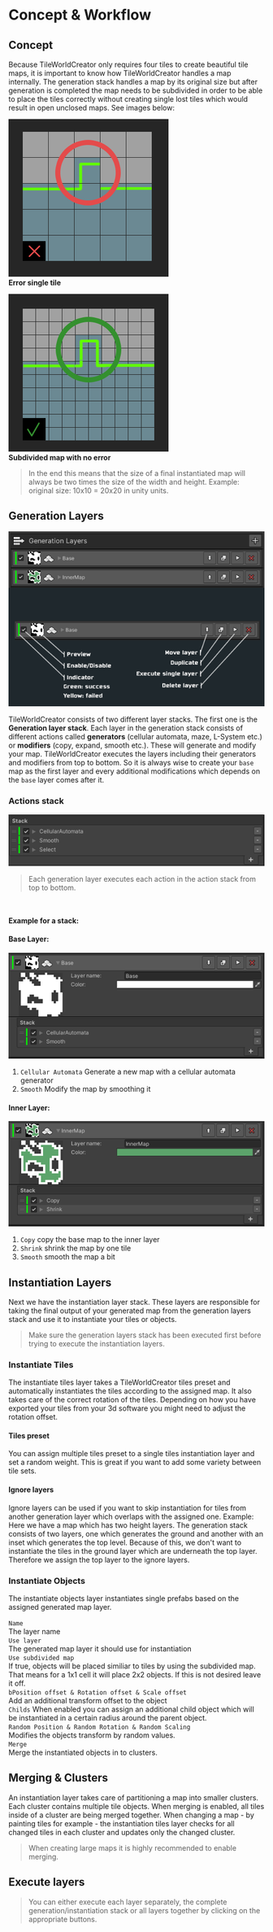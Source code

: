 # Concept & Workflow

## Concept
Because TileWorldCreator only requires four tiles to create beautiful tile maps, it is important to know how TileWorldCreator handles a map internally.
The generation stack handles a map by its original size but after generation is completed the map needs to be subdivided in order to be able to place the tiles correctly without creating single lost tiles which would result in open unclosed maps. See images below:

![tileError](img/tileError.png)  
**Error single tile**

![tileOk](img/tileOk.png)  
**Subdivided map with no error**    

> In the end this means that the size of a final instantiated map will always be two times the size of the width and height. Example: original size: 10x10 = 20x20 in unity units.



## Generation Layers

![generationLayer](img/generationLayer.png)

TileWorldCreator consists of two different layer stacks. The first one is the **Generation layer stack**. Each layer in the generation stack consists of different actions called **generators** (cellular automata, maze, L-System etc.) or **modifiers** (copy, expand, smooth etc.). These will generate and modify your map.
TileWorldCreator executes the layers including their generators and modifiers from top to bottom.
So it is always wise to create your `base` map as the first layer and every additional modifications which depends on the `base` layer comes after it.


### Actions stack  

![actionStack](img/actionStack.png)
> Each generation layer executes each action in the action stack from top to bottom.  

<br><br>
**Example for a stack:**  
#### Base Layer:
![baseLayer](img/exampleBaseLayer.png)
1. `Cellular Automata` Generate a new map with a cellular automata generator
2. `Smooth` Modify the map by smoothing it

#### Inner Layer:
![innerLayer](img/exampleInnerLayer.png)
1. `Copy` copy the base map to the inner layer
2. `Shrink` shrink the map by one tile 
3. `Smooth` smooth the map a bit


## Instantiation Layers
Next we have the instantiation layer stack. These layers are responsible for taking the final output of your generated map from the generation layers stack and use it to instantiate your tiles or objects.
> Make sure the generation layers stack has been executed first before trying to execute the instantiation layers. 

### Instantiate Tiles
The instantiate tiles layer takes a TileWorldCreator tiles preset and automatically instantiates the tiles according to the assigned map. It also takes care of the correct rotation of the tiles. Depending on how you have exported your tiles from your 3d software you might need to adjust the rotation offset. 

#### Tiles preset
You can assign multiple tiles preset to a single tiles instantiation layer and set a random weight. This is great if you want to add some variety between tile sets. 

#### Ignore layers
Ignore layers can be used if you want to skip instantiation for tiles from another generation layer which overlaps with the assigned one. 
Example:
Here we have a map which has two height layers. The generation stack consists of two layers, one which generates the ground and another with an inset which generates the top level. Because of this, we don't want to instantiate the tiles in the ground layer which are underneath the top layer. Therefore we assign the top layer to the ignore layers. 

### Instantiate Objects
The instantiate objects layer instantiates single prefabs based on the assigned generated map layer.
  
`Name`  
The layer name  
`Use layer`  
The generated map layer it should use for instantiation  
`Use subdivided map`  
If true, objects will be placed similiar to tiles by using the subdivided map. That means for a 1x1 cell it will place 2x2 objects.
If this is not desired leave it off.  
`bPosition offset & Rotation offset & Scale offset`  
Add an additional transform offset to the object  
`Childs` 
When enabled you can assign an additional child object which will be instantiated in a certain radius around the parent object.  
`Random Position & Random Rotation & Random Scaling`  
Modifies the objects transform by random values.  
`Merge`  
Merge the instantiated objects in to clusters.  

## Merging & Clusters
An instantiation layer takes care of partitioning a map into smaller clusters. Each cluster contains multiple tile objects. When merging is enabled, all tiles inside of a cluster are being merged together.  When changing a map - by painting tiles for example - the instantiation tiles layer checks for all changed tiles in each cluster and updates only the changed cluster. 
> When creating large maps it is highly recommended to enable merging. 


## Execute layers

> You can either execute each layer separately, the complete generation/instantiation stack or all layers together by clicking on the appropriate buttons.
